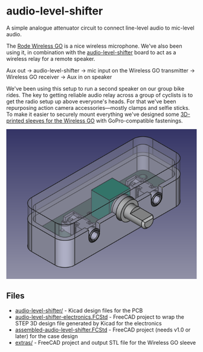 # audio-level-shifter

A simple analogue attenuator circuit to connect line-level audio to mic-level audio.

The [Rode Wireless GO](https://rode.com/en/microphones/wireless/wirelessgo?variant_sku=WIGO) is a nice wireless microphone.  We've also been using it, in combination with the [audio-level-shifter](../) board to act as a wireless relay for a remote speaker.

Aux out -> audio-level-shifter -> mic input on the Wireless GO transmitter -> Wireless GO receiver -> Aux in on speaker

We've been using this setup to run a second speaker on our group bike rides.  The key to getting reliable audio relay across a group of cyclists is to get the radio setup up above everyone's heads.  For that we've been repurposing action camera accessories&mdash;mostly clamps and selfie sticks.  To make it easier to securely mount everything we've designed some [3D-printed sleeves for the Wireless GO](extras/) with GoPro-compatible fastenings.

![Render of a circuit board inside a rectangular case.  There are two headphone sockets and a potentiometer on the PCB and they're poking through one side of the case. The case has a top and bottom half, and the top half is shown as transparent so the components inside are visible](audio-level-shifter.png)

## Files

* [audio-level-shifter/](audio-level-shifter/) - Kicad design files for the PCB
* [audio-level-shifter-electronics.FCStd](audio-level-shifter-electronics.FCStd) - FreeCAD project to wrap the STEP 3D design file generated by Kicad for the electronics
* [assembled-audio-level-shifter.FCStd](assembled-audio-level-shifter.FCStd) - FreeCAD project (needs v1.0 or later) for the case design
* [extras/](extras/) - FreeCAD project and output STL file for the Wireless GO sleeve

